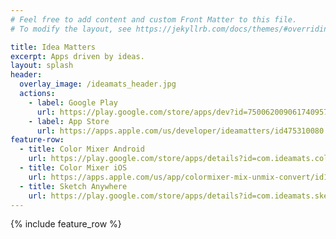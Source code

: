 ```yaml
---
# Feel free to add content and custom Front Matter to this file.
# To modify the layout, see https://jekyllrb.com/docs/themes/#overriding-theme-defaults

title: Idea Matters
excerpt: Apps driven by ideas.
layout: splash
header:
  overlay_image: /ideamats_header.jpg
  actions: 
    - label: Google Play
      url: https://play.google.com/store/apps/dev?id=7500620090617409572
    - label: App Store
      url: https://apps.apple.com/us/developer/ideamatters/id475310080
feature-row:
  - title: Color Mixer Android
    url: https://play.google.com/store/apps/details?id=com.ideamats.colormixer
  - title: Color Mixer iOS
    url: https://apps.apple.com/us/app/colormixer-mix-unmix-convert/id1398134243
  - title: Sketch Anywhere
    url: https://play.google.com/store/apps/details?id=com.ideamats.sketchanywhere
---
```


{% include feature_row %}
